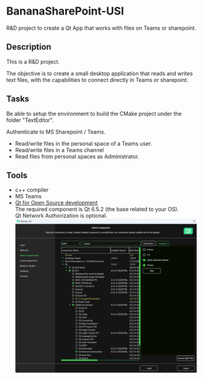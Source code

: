 # BananaSharePoint-USI
R&amp;D project to create a Qt App that works with files on Teams or sharepoint.

##  Description
This is a R&amp;D project.

The objective is to create a small desktop application that reads and writes text files, with the capabilities to connect directly in Teams or sharepoint.

## Tasks

Be able to setup the environment to build the CMake project under the folder "TextEditor".

Authenticate to MS Sharepoint / Teams.

- Read/write files in the personal space of a Teams user.
- Read/write files in a Teams channel
- Read files from personal spaces as Administrator.

## Tools

- c++ compiler
- MS Teams
- [Qt for Open Source development](https://www.qt.io/download-open-source)  
  The required component is Qt 6.5.2 (the base related to your OS).  
  Qt Network Authorization is optional.  
  ![Example of qt framwork components installation](qt-components.jpg "Example QT installation")
